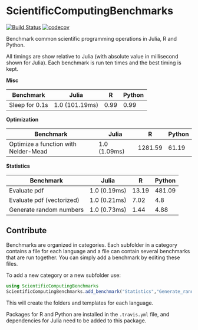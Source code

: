 # ScientificComputingBenchmarks

[![Build Status](https://travis-ci.org/jonathanBieler/ScientificComputingBenchmarks.jl.svg?branch=master)](https://travis-ci.org/jonathanBieler/ScientificComputingBenchmarks.jl)
[![codecov](https://codecov.io/gh/jonathanBieler/ScientificComputingBenchmarks.jl/branch/master/graph/badge.svg)](https://codecov.io/gh/jonathanBieler/ScientificComputingBenchmarks.jl)

Benchmark common scientific programming operations in Julia, R and Python.

All timings are show relative to Julia (with absolute value in millisecond shown
for Julia). Each benchmark is run ten times and the best timing is kept.

**Misc**
>
| Benchmark | Julia | R | Python |
| --- | --- | --- | --- |
|Sleep for 0.1s|1.0 (101.19ms)|0.99|0.99|
>
**Optimization**
>
| Benchmark | Julia | R | Python |
| --- | --- | --- | --- |
|Optimize a function with Nelder-Mead|1.0 (1.09ms)|1281.59|61.19|
>
**Statistics**
>
| Benchmark | Julia | R | Python |
| --- | --- | --- | --- |
|Evaluate pdf|1.0 (0.19ms)|13.19|481.09|
|Evaluate pdf (vectorized)|1.0 (0.21ms)|7.02|4.8|
|Generate random numbers|1.0 (0.73ms)|1.44|4.88|

## Contribute

Benchmarks are organized in categories. Each subfolder in a category contains
a file for each language and a file can contain several benchmarks that are
run together. You can simply add a benchmark by editing these files.

To add a new category or a new subfolder use:

```julia
using ScientificComputingBenchmarks
ScientificComputingBenchmarks.add_benchmark("Statistics","Generate_random_numbers")
```

This will create the folders and templates for each language.

Packages for R and Python are installed in the `.travis.yml` file, and dependencies
for Julia need to be added to this package.
